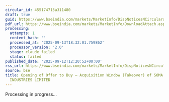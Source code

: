 ```yaml
---
circular_id: 455174715a311480
draft: true
guid: https://www.bseindia.com/markets/MarketInfo/DispNoticesNCirculars.aspx?Noticeid={B96FB862-C50A-4216-8E44-634611718093}&noticeno=20250912-77&dt=09/12/2025&icount=77&totcount=103&flag=0
pdf_url: https://www.bseindia.com/markets/MarketInfo/DownloadAttach.aspx?id=20250912-77&attachedId=90ff0ab2-6e7c-4a20-9e2a-66b57a1555f5
processing:
  attempts: 1
  content_hash: ''
  processed_at: '2025-09-13T18:32:01.759862'
  processor_version: '2.0'
  stage: claude_failed
  status: failed
published_date: '2025-09-12T12:20:52+00:00'
rss_url: https://www.bseindia.com/markets/MarketInfo/DispNoticesNCirculars.aspx?Noticeid={B96FB862-C50A-4216-8E44-634611718093}&noticeno=20250912-77&dt=09/12/2025&icount=77&totcount=103&flag=0
source: bse
title: Opening of Offer to Buy – Acquisition Window (Takeover) of SOMA TEXTILES &
  INDUSTRIES LIMITED
---
```


Processing in progress...